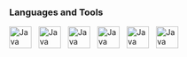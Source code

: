 <!---
- 👋 Hi, all my name is Nir Peri.
- And I'm Data Analyst / BI Developer for the last 2 years.
- My passion is to develop Tableau report custom with using SQL.
- I love to fined new functon in SQL and Tableau and solfwd(לפתור) ולפתור בעיות .
- I'm invite you all to join to my jorninh(למסע שלי) and to see reports that I build with all my hard(לב).
- 👀 I’m interested to be Data Analyst
- 🌱 I’m currently learning SQL and tableau
- 📫 https://www.linkedin.com/in/nirperi/

<!---
nirperi/nirperi is a ✨ special ✨ repository because its `README.md` (this file) appears on your GitHub profile.
You can click the Preview link to take a look at your changes.
--->
### Languages and Tools
<img align="left" alt="Java" width="40px" style="padding-right:10px;" src="https://cdn.jsdelivr.net/gh/devicons/devicon@latest/icons/azuresqldatabase/azuresqldatabase-original.svg" />
<img align="left" alt="Java" width="40px" style="padding-right:10px;" src="https://cdn.jsdelivr.net/gh/devicons/devicon@latest/icons/microsoftsqlserver/microsoftsqlserver-original.svg" />
<img align="left" alt="Java" width="40px" style="padding-right:10px;" src="https://cdn.jsdelivr.net/gh/devicons/devicon@latest/icons/mysql/mysql-original.svg" />
<img align="left" alt="Java" width="40px" style="padding-right:10px;" src="https://cdn.jsdelivr.net/gh/devicons/devicon@latest/icons/postgresql/postgresql-original.svg" />
<img align="left" alt="Java" width="40px" style="padding-right:10px;" src="https://cdn.jsdelivr.net/gh/devicons/devicon@latest/icons/oracle/oracle-original.svg" />
<img align="left" alt="Java" width="40px" style="padding-right:10px;" src="https://raw.githubusercontent.com/nirperi/Icons/main/Tableau_idW4GZaB-5_1.png" />








